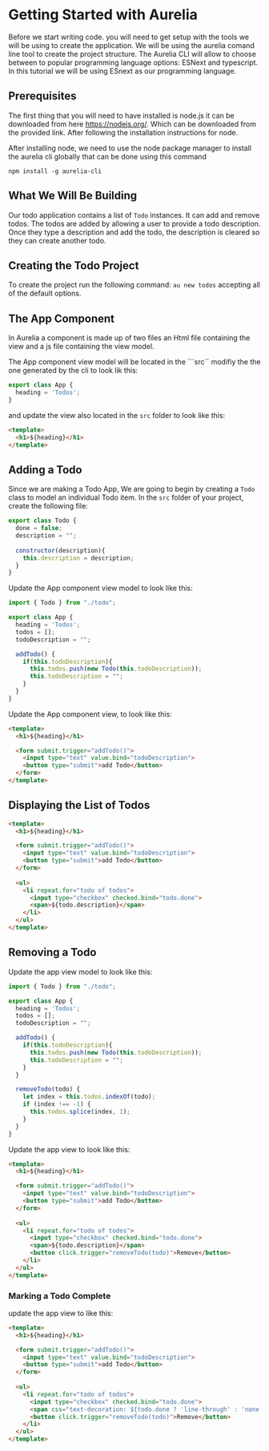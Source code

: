 # Getting Started with Aurelia

Before we start writing code. you will need to get setup with the tools we will be using
to create the application. We will be using the aurelia comand line tool to create the project
structure. The Aurelia CLI will allow to choose between to popular programming language options: ESNext and typescript. In this tutorial we will be using ESnext as our programming language.  
  
## Prerequisites

The first thing that you will need to have installed is node.js it can be downloaded 
from here https://nodejs.org/. Which can be downloaded from the provided link. After following the installation instructions for node. 

After installing node, we need to use the node package manager to install the aurelia cli globally
that can be done using this command 

```npm install -g aurelia-cli```

## What We Will Be Building

Our todo application contains a list of ```Todo``` instances. It can add and remove todos. The todos are added by allowing a user to provide a todo description. Once they type a description and add the todo, the description is cleared so they can create another todo. 

## Creating the Todo Project

To create the project run the following command: ```au new todos``` accepting all of the default options.

## The App Component

In Aurelia a component is made up of two files an Html file containing the view and a js file
containing the view model. 

The App component view model will be located in the ```src`` modifiy the the one generated by the 
cli to look lik this: 

```javascript
export class App {
  heading = 'Todos';
}
```
and update the view also located in the ```src``` folder to look like this:

```html
<template>
  <h1>${heading}</h1>
</template>
```
## Adding a Todo

Since we are making a Todo App, We are going to begin by creating a ```Todo``` class to model an individual Todo item. In the ```src``` folder of your project, create the following file: 

```javascript 
export class Todo {
  done = false;
  description = "";
  
  constructor(description){
    this.description = description;
  }
}
```

Update the App component view model to look like this:

```javascript
import { Todo } from "./todo";

export class App {
  heading = 'Todos';
  todos = [];
  todoDescription = "";

  addTodo() {
    if(this.todoDescription){
      this.todos.push(new Todo(this.todoDescription));
      this.todoDescription = "";
    }
  }
}
```
Update the App component view, to look like this:

```html
<template>
  <h1>${heading}</h1>

  <form submit.trigger="addTodo()">
    <input type="text" value.bind="todoDescription">
    <button type="submit">add Todo</button>
  </form>
</template>
```

## Displaying the List of Todos

```html
<template>
  <h1>${heading}</h1>

  <form submit.trigger="addTodo()">
    <input type="text" value.bind="todoDescription">
    <button type="submit">add Todo</button>
  </form>
  
  <ul>
    <li repeat.for="todo of todos">
      <input type="checkbox" checked.bind="todo.done">
      <span>${todo.description}</span>
    </li>
  </ul>
</template>
```

## Removing a Todo

Update the  app view model to look like this:

```javascript
import { Todo } from "./todo";

export class App {
  heading = 'Todos';
  todos = [];
  todoDescription = "";

  addTodo() {
    if(this.todoDescription){
      this.todos.push(new Todo(this.todoDescription));
      this.todoDescription = "";
    }
  }

  removeTodo(todo) {
    let index = this.todos.indexOf(todo);
    if (index !== -1) {
      this.todos.splice(index, 1);
    }
  }
}
```

Update the app view to look like this:

```html
<template>
  <h1>${heading}</h1>

  <form submit.trigger="addTodo()">
    <input type="text" value.bind="todoDescription">
    <button type="submit">add Todo</button>
  </form>
  
  <ul>
    <li repeat.for="todo of todos">
      <input type="checkbox" checked.bind="todo.done">
      <span>${todo.description}</span>
      <button click.trigger="removeTodo(todo)">Remove</button>
    </li>
  </ul>
</template>
```

### Marking a Todo Complete

update the app view to like this:

```html
<template>
  <h1>${heading}</h1>

  <form submit.trigger="addTodo()">
    <input type="text" value.bind="todoDescription">
    <button type="submit">add Todo</button>
  </form>
  
  <ul>
    <li repeat.for="todo of todos">
      <input type="checkbox" checked.bind="todo.done">
      <span css="text-decoration: ${todo.done ? 'line-through' : 'none'}">${todo.description}</span>
      <button click.trigger="removeTodo(todo)">Remove</button>
    </li>
  </ul>
</template>
```

